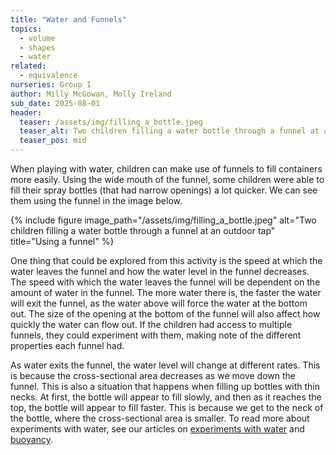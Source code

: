 ```yaml
---
title: "Water and Funnels"
topics: 
  - volume
  - shapes
  - water
related: 
  - equivalence
nurseries: Group 1
author: Milly McGowan, Molly Ireland
sub_date: 2025-08-01
header:
  teaser: /assets/img/filling_a_bottle.jpeg
  teaser_alt: Two children filling a water bottle through a funnel at an outdoor tap
  teaser_pos: mid
---
```

When playing with water, children can make use of funnels to fill containers more easily. Using the wide mouth of the funnel, some children were able to fill their spray bottles (that had narrow openings) a lot quicker. We can see them using the funnel in the image below. 

{% include figure image_path="/assets/img/filling_a_bottle.jpeg" alt="Two children filling a water bottle through a funnel at an outdoor tap" title="Using a funnel" %}

One thing that could be explored from this activity is the speed at which the water leaves the funnel and how the water level in the funnel decreases. The speed with which the water leaves the funnel will be dependent on the amount of water in the funnel. The more water there is, the faster the water will exit the funnel, as the water above will force the water at the bottom out. The size of the opening at the bottom of the funnel will also affect how quickly the water can flow out. If the children had access to multiple funnels, they could experiment with them, making note of the different properties each funnel had.

As water exits the funnel, the water level will change at different rates. This is because the cross-sectional area decreases as we move down the funnel. This is also a situation that happens when filling up bottles with thin necks. At first, the bottle will appear to fill slowly, and then as it reaches the top, the bottle will appear to fill faster. This is because we get to the neck of the bottle, where the cross-sectional area is smaller. To read more about experiments with water, see our articles on [experiments with water]({{site.baseurl}}/articles/experiments_with_water/) and [buoyancy]({{site.baseurl}}/articles/buoyancy/). 











